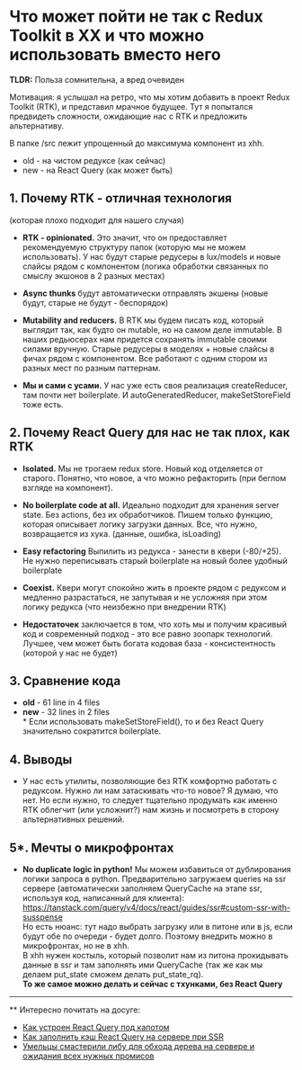 # Что может пойти не так с Redux Toolkit в ХХ и что можно использовать вместо него

**TLDR:** Польза сомнительна, а вред очевиден

Мотивация: я услышал на ретро, что мы хотим добавить в проект Redux Toolkit (RTK), и представил мрачное будущее. Тут я попытался предвидеть сложности, ожидающие нас с RTK и предложить альтернативу.

В папке /src лежит упрощенный до максимума компонент из xhh. 
* old - на чистом редуксе (как сейчас)
* new - на React Query (как может быть)

## 1. Почему RTK - отличная технология 
(которая плохо подходит для нашего случая)

* **RTK - opinionated.** Это значит, что он предоставляет рекомендуемую структуру папок (которую мы не можем использовать). У нас будут старые редусеры в lux/models и новые слайсы рядом с компонентом (логика обработки связанных по смыслу экшонов в 2 разных местах)  

* **Async thunks** будут автоматически отправлять экшены (новые будут, старые не будут - беспорядок)  

* **Mutability and reducers.** В RTK мы будем писать код, который выглядит так, как будто он mutable, но на самом деле immutable. В наших редьюсерах нам придется сохранять immutable своими силами вручную. Старые редусеры в моделях + новые слайсы в фичах рядом с компонентом. Все работают с одним стором из разных мест по разным паттернам.  

* **Мы и сами с усами.** У нас уже есть своя реализация createReducer, там почти нет boilerplate. И autoGeneratedReducer, makeSetStoreField тоже есть.

## 2. Почему React Query для нас не так плох, как RTK

* **Isolated.** Мы не трогаем redux store. Новый код отделяется от старого. Понятно, что новое, а что можно рефакторить (при беглом взгляде на компонент).

* **No boilerplate code at all.** Идеально подходит для хранения server state. Без actions, без их обработчиков. Пишем только функцию, которая описывает логику загрузки данных. Все, что нужно, возвращается из хука. (данные, ошибка, isLoading)

* **Easy refactoring** Выпилить из редукса - занести в квери (-80/+25). Не нужно переписывать старый boilerplate на новый более удобный boilerplate

* **Coexist.** Квери могут спокойно жить в проекте рядом с редуксом и медленно разрастаться, не запутывая и не усложняя при этом логику редукса (что неизбежно при внедрении RTK)

* **Недостаточек** заключается в том, что хоть мы и получим красивый код и современный подход - это все равно зоопарк технологий. Лучшее, чем может быть богата кодовая база - консистентность (которой у нас не будет) 

## 3. Сравнение кода
* **old** - 61 line in 4 files  
* **new** - 32 lines in 2 files  
\* Если использовать makeSetStoreField(), то и без React Query значительно сократится boilerplate.  

## 4. Выводы
* У нас есть утилиты, позволяющие без RTK комфортно работать с редуксом. Нужно ли нам затаскивать что-то новое? Я думаю, что нет. Но если нужно, то следует тщательно продумать как именно RTK облегчит (или усложнит?) нам жизнь и посмотреть в сторону альтернативных решений.  

## 5*. Мечты о микрофронтах  
* **No duplicate logic in python!** Мы можем избавиться от дублирования логики запроса в python. Предварительно загружаем queries на ssr сервере (автоматически заполняем QueryCache на этапе ssr, используя код, написанный для клиента): https://tanstack.com/query/v4/docs/react/guides/ssr#custom-ssr-with-susspense  
Но есть нюанс: тут надо выбрать загрузку или в питоне или в js, если будут обе по очереди - будет долго. Поэтому внедрить можно в микрофронтах, но не в xhh.  
В xhh нужен костыль, который позволит нам из питона прокидывать данные в ssr и там заполнять ими QueryCache (так же как мы делаем put_state сможем делать put_state_rq).  
**То же самое можно делать и сейчас с тхунками, без React Query**  

---

** Интересно почитать на досуге:
* [Как устроен React Query под капотом](https://tkdodo.eu/blog/inside-react-query)
* [Как заполнить кэш React Query на сервере при SSR](https://tanstack.com/query/v4/docs/react/guides/ssr)
* [Умельцы смастерили либу для обхода дерева на сервере и ожидания всех нужных промисов](https://github.com/FormidableLabs/react-ssr-prepass)